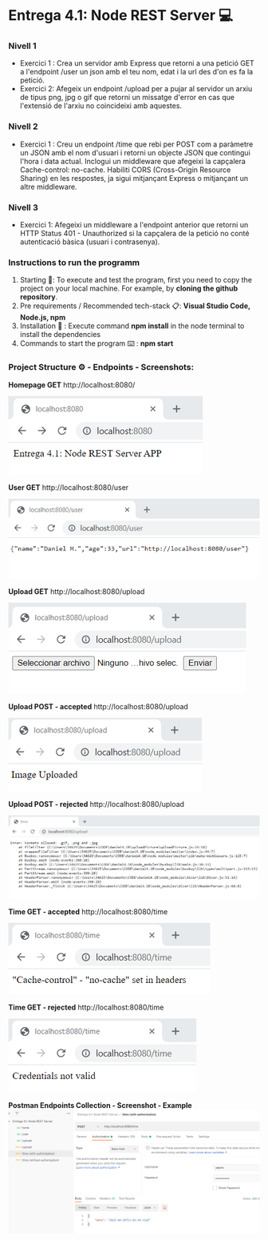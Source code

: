 # Entrega 4.1: Node REST Server 💻

### Nivell 1
- Exercici 1 : Crea un servidor amb Express que retorni a una petició GET a l'endpoint /user un json amb el teu nom, edat i la url des d'on es fa la petició.
- Exercici 2: Afegeix un endpoint /upload per a pujar al servidor un arxiu de tipus png, jpg o gif que retorni un missatge d'error en cas que l'extensió de l'arxiu no coincideixi amb aquestes.

### Nivell 2
- Exercici 1 : Creu un endpoint /time que rebi per POST com a paràmetre un JSON amb el nom d'usuari i retorni un objecte JSON que contingui l'hora i data actual. Inclogui un middleware que afegeixi la capçalera Cache-control: no-cache. Habiliti CORS (Cross-Origin Resource Sharing) en les respostes, ja sigui mitjançant Express o mitjançant un altre middleware.

### Nivell 3
- Exercici 1: Afegeixi un middleware a l'endpoint anterior que retorni un HTTP Status 401 - Unauthorized si la capçalera de la petició no conté autenticació bàsica (usuari i contrasenya).

### Instructions to run the programm
1) Starting 🚀: To execute and test the program, first you need to copy the project on your local machine. For example, by **cloning the github repository**. 
2) Pre requirements / Recommended tech-stack 📋: **Visual Studio Code, Node.js, npm**
3) Installation 🔧 : Execute command **npm install** in the node terminal to install the dependencies
4) Commands to start the program ⌨️ : **npm start**

### Project Structure ⚙️ - Endpoints - Screenshots: 

**Homepage GET** http://localhost:8080/

![](https://raw.githubusercontent.com/zeleugim88/nodeInitialDemo/desarrollo/screenshots/home.png)

**User GET** http://localhost:8080/user

![](https://raw.githubusercontent.com/zeleugim88/nodeInitialDemo/desarrollo/screenshots/user.png)

**Upload GET** http://localhost:8080/upload

![](https://raw.githubusercontent.com/zeleugim88/nodeInitialDemo/desarrollo/screenshots/upload-get.png)

**Upload POST - accepted** http://localhost:8080/upload

![](https://raw.githubusercontent.com/zeleugim88/nodeInitialDemo/desarrollo/screenshots/upload-post.png)

**Upload POST - rejected** http://localhost:8080/upload

![](https://raw.githubusercontent.com/zeleugim88/nodeInitialDemo/desarrollo/screenshots/upload-post-rejected.png)

**Time GET - accepted** http://localhost:8080/time

![](https://raw.githubusercontent.com/zeleugim88/nodeInitialDemo/desarrollo/screenshots/time-get.png)

**Time GET - rejected** http://localhost:8080/time

![](https://raw.githubusercontent.com/zeleugim88/nodeInitialDemo/desarrollo/screenshots/time.png)

**Postman Endpoints Collection - Screenshot - Example**
![](https://raw.githubusercontent.com/zeleugim88/nodeInitialDemo/desarrollo/screenshots/postman.png)

